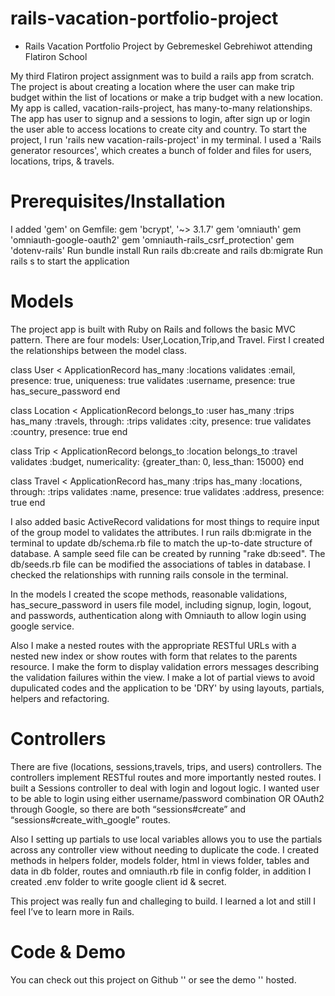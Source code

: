 # rails-vacation-portfolio-project
 
  - Rails Vacation Portfolio Project by Gebremeskel Gebrehiwot attending Flatiron School

My third Flatiron project assignment was to build a rails app from scratch. The project is about creating a location where the user can make trip budget within the list of locations or make a trip budget with a new location.
My app is called, vacation-rails-project, has many-to-many relationships. The app has user to signup and a sessions to login, after sign up or login the user able to access locations to create city and country.
To start the project,  I run 'rails new vacation-rails-project' in my terminal. I used a 'Rails generator resources', which creates a bunch of folder and files for users, locations, trips, & travels. 

# Prerequisites/Installation
I added 'gem' on Gemfile:
gem 'bcrypt', '~> 3.1.7'
gem 'omniauth'
gem 'omniauth-google-oauth2'
gem 'omniauth-rails_csrf_protection'
gem 'dotenv-rails'
Run bundle install
Run rails db:create and rails db:migrate
Run rails s to start the application

# Models
The project app is built with Ruby on Rails and follows the basic MVC pattern. There are four models: User,Location,Trip,and Travel.
First I created the relationships between the model class.

  class User < ApplicationRecord
      has_many :locations
      validates :email, presence: true, uniqueness: true
      validates :username, presence: true
      has_secure_password 
  end

  class Location < ApplicationRecord
    belongs_to :user
    has_many :trips
    has_many :travels, through: :trips
    validates :city, presence: true
    validates :country, presence: true
  end
  
  class Trip < ApplicationRecord
    belongs_to :location
    belongs_to :travel
    validates :budget, numericality: {greater_than: 0, less_than: 15000}
  end

  class Travel < ApplicationRecord
      has_many :trips
      has_many :locations, through: :trips
      validates :name, presence: true
      validates :address, presence: true
  end

I also added basic ActiveRecord validations for most things to require input of the group model to validates the attributes. I run rails db:migrate in the terminal to update db/schema.rb file to match the up-to-date structure of  database. 
A sample seed file can be created by running "rake db:seed". The db/seeds.rb file can be modified the associations of tables in database. I checked the relationships with running rails console in the terminal.

In the models I created the scope methods, reasonable validations,  has_secure_password in users file model, including signup, login, logout, and passwords, authentication along with Omniauth to allow login using google service.
 
Also I make a nested routes with the appropriate RESTful URLs with a nested new index or show routes with form that relates to the parents resource. I make the form to display validation errors messages describing the validation failures within the view. I make a lot of partial views to avoid dupulicated codes and the application to be 'DRY' by using layouts, partials, helpers and refactoring.

# Controllers
There are five (locations, sessions,travels, trips, and users) controllers. The controllers implement RESTful routes and more importantly nested routes.  I built a Sessions controller to deal with login and logout logic. I wanted user to be able to login using either username/password combination OR OAuth2 through Google, so there are both “sessions#create” and “sessions#create_with_google” routes.

 Also I setting up partials to use local variables allows you to use the partials across any controller view without needing to duplicate the code.
I created methods in helpers folder, models folder, html in views folder, tables  and data in db folder, routes and omniauth.rb file in config folder, in addition I created .env folder to write google client id & secret.

This project was really fun and challeging to build. I learned a lot and still I feel I’ve to learn more in Rails. 

# Code & Demo
You can check out this project on Github '' or see the demo '' hosted.
